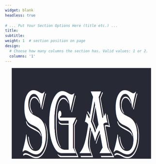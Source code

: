 ```yaml
---
widget: blank
headless: true

# ... Put Your Section Options Here (title etc.) ...
title: 
subtitle: 
weight: 1  # section position on page
design:
  # Choose how many columns the section has. Valid values: 1 or 2.
  columns: '1'
---
```

<p align="center">
  <img width="460" height="300" src="https://github.com/Dknapik/website-academic/blob/master/content/SGAS/sgasv2.png">
</p>

